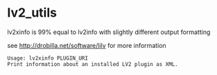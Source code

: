 lv2_utils
=========

lv2xinfo is 99% equal to lv2info with slightly different output formatting

see http://drobilla.net/software/lilv for more information

```
Usage: lv2xinfo PLUGIN_URI
Print information about an installed LV2 plugin as XML.
```
